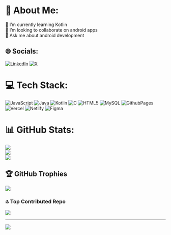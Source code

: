 # 💫 About Me:
🌱 I’m currently learning Kotlin <br>👯 I’m looking to collaborate on android apps<br>💬 Ask me about android development


## 🌐 Socials:
[![LinkedIn](https://img.shields.io/badge/LinkedIn-%230077B5.svg?logo=linkedin&logoColor=white)](https://linkedin.com/in/rathodvinesh) [![X](https://img.shields.io/badge/X-black.svg?logo=X&logoColor=white)](https://x.com/rathodvinesh) 

# 💻 Tech Stack:
![JavaScript](https://img.shields.io/badge/javascript-%23323330.svg?style=plastic&logo=javascript&logoColor=%23F7DF1E) ![Java](https://img.shields.io/badge/java-%23ED8B00.svg?style=plastic&logo=openjdk&logoColor=white) ![Kotlin](https://img.shields.io/badge/kotlin-%237F52FF.svg?style=plastic&logo=kotlin&logoColor=white) ![C](https://img.shields.io/badge/c-%2300599C.svg?style=plastic&logo=c&logoColor=white) ![HTML5](https://img.shields.io/badge/html5-%23E34F26.svg?style=plastic&logo=html5&logoColor=white) ![MySQL](https://img.shields.io/badge/mysql-4479A1.svg?style=plastic&logo=mysql&logoColor=white) ![GithubPages](https://img.shields.io/badge/github%20pages-121013?style=plastic&logo=github&logoColor=white) ![Vercel](https://img.shields.io/badge/vercel-%23000000.svg?style=plastic&logo=vercel&logoColor=white) ![Netlify](https://img.shields.io/badge/netlify-%23000000.svg?style=plastic&logo=netlify&logoColor=#00C7B7)  ![Figma](https://img.shields.io/badge/figma-%23F24E1E.svg?style=plastic&logo=figma&logoColor=white)
# 📊 GitHub Stats:
![](https://github-readme-stats.vercel.app/api?username=rathodvinesh&theme=dark&hide_border=false&include_all_commits=true&count_private=true)<br/>
![](https://github-readme-streak-stats.herokuapp.com/?user=rathodvinesh&theme=dark&hide_border=false)<br/>
![](https://github-readme-stats.vercel.app/api/top-langs/?username=rathodvinesh&theme=dark&hide_border=false&include_all_commits=true&count_private=true&layout=compact)

## 🏆 GitHub Trophies
![](https://github-profile-trophy.vercel.app/?username=rathodvinesh&theme=radical&no-frame=false&no-bg=true&margin-w=4)

### 🔝 Top Contributed Repo
![](https://github-contributor-stats.vercel.app/api?username=rathodvinesh&limit=5&theme=dark&combine_all_yearly_contributions=true)

---
[![](https://visitcount.itsvg.in/api?id=rathodvinesh&icon=5&color=13)](https://visitcount.itsvg.in)

<!-- Proudly created with GPRM ( https://gprm.itsvg.in ) -->
